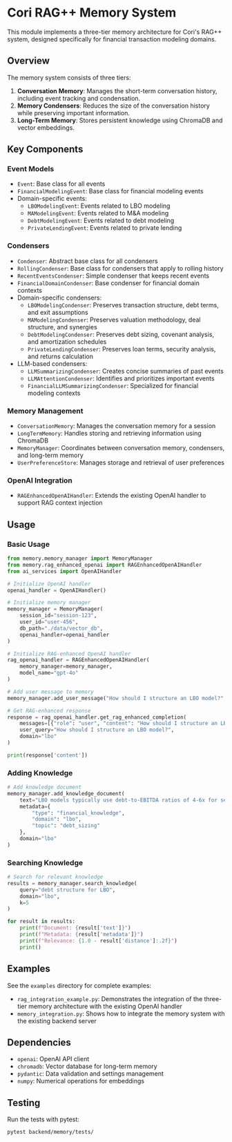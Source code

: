 # Cori RAG++ Memory System

This module implements a three-tier memory architecture for Cori's RAG++ system, designed specifically for financial transaction modeling domains.

## Overview

The memory system consists of three tiers:

1. **Conversation Memory**: Manages the short-term conversation history, including event tracking and condensation.
2. **Memory Condensers**: Reduces the size of the conversation history while preserving important information.
3. **Long-Term Memory**: Stores persistent knowledge using ChromaDB and vector embeddings.

## Key Components

### Event Models

- `Event`: Base class for all events
- `FinancialModelingEvent`: Base class for financial modeling events
- Domain-specific events:
  - `LBOModelingEvent`: Events related to LBO modeling
  - `MAModelingEvent`: Events related to M&A modeling
  - `DebtModelingEvent`: Events related to debt modeling
  - `PrivateLendingEvent`: Events related to private lending

### Condensers

- `Condenser`: Abstract base class for all condensers
- `RollingCondenser`: Base class for condensers that apply to rolling history
- `RecentEventsCondenser`: Simple condenser that keeps recent events
- `FinancialDomainCondenser`: Base condenser for financial domain contexts
- Domain-specific condensers:
  - `LBOModelingCondenser`: Preserves transaction structure, debt terms, and exit assumptions
  - `MAModelingCondenser`: Preserves valuation methodology, deal structure, and synergies
  - `DebtModelingCondenser`: Preserves debt sizing, covenant analysis, and amortization schedules
  - `PrivateLendingCondenser`: Preserves loan terms, security analysis, and returns calculation
- LLM-based condensers:
  - `LLMSummarizingCondenser`: Creates concise summaries of past events
  - `LLMAttentionCondenser`: Identifies and prioritizes important events
  - `FinancialLLMSummarizingCondenser`: Specialized for financial modeling contexts

### Memory Management

- `ConversationMemory`: Manages the conversation memory for a session
- `LongTermMemory`: Handles storing and retrieving information using ChromaDB
- `MemoryManager`: Coordinates between conversation memory, condensers, and long-term memory
- `UserPreferenceStore`: Manages storage and retrieval of user preferences

### OpenAI Integration

- `RAGEnhancedOpenAIHandler`: Extends the existing OpenAI handler to support RAG context injection

## Usage

### Basic Usage

```python
from memory.memory_manager import MemoryManager
from memory.rag_enhanced_openai import RAGEnhancedOpenAIHandler
from ai_services import OpenAIHandler

# Initialize OpenAI handler
openai_handler = OpenAIHandler()

# Initialize memory manager
memory_manager = MemoryManager(
    session_id="session-123",
    user_id="user-456",
    db_path="./data/vector_db",
    openai_handler=openai_handler
)

# Initialize RAG-enhanced OpenAI handler
rag_openai_handler = RAGEnhancedOpenAIHandler(
    memory_manager=memory_manager,
    model_name="gpt-4o"
)

# Add user message to memory
memory_manager.add_user_message("How should I structure an LBO model?", domain="lbo")

# Get RAG-enhanced response
response = rag_openai_handler.get_rag_enhanced_completion(
    messages=[{"role": "user", "content": "How should I structure an LBO model?"}],
    user_query="How should I structure an LBO model?",
    domain="lbo"
)

print(response['content'])
```

### Adding Knowledge

```python
# Add knowledge document
memory_manager.add_knowledge_document(
    text="LBO models typically use debt-to-EBITDA ratios of 4-6x for senior debt.",
    metadata={
        "type": "financial_knowledge",
        "domain": "lbo",
        "topic": "debt_sizing"
    },
    domain="lbo"
)
```

### Searching Knowledge

```python
# Search for relevant knowledge
results = memory_manager.search_knowledge(
    query="debt structure for LBO",
    domain="lbo",
    k=5
)

for result in results:
    print(f"Document: {result['text']}")
    print(f"Metadata: {result['metadata']}")
    print(f"Relevance: {1.0 - result['distance']:.2f}")
    print()
```

## Examples

See the `examples` directory for complete examples:

- `rag_integration_example.py`: Demonstrates the integration of the three-tier memory architecture with the existing OpenAI handler
- `memory_integration.py`: Shows how to integrate the memory system with the existing backend server

## Dependencies

- `openai`: OpenAI API client
- `chromadb`: Vector database for long-term memory
- `pydantic`: Data validation and settings management
- `numpy`: Numerical operations for embeddings

## Testing

Run the tests with pytest:

```bash
pytest backend/memory/tests/
```
